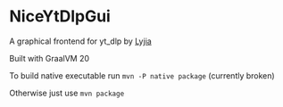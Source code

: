 # NiceYtDlpGui

A graphical frontend for yt_dlp by [Lyjia](http://www.lyjia.us)

Built with GraalVM 20

To build native executable run `mvn -P native package` (currently broken)

Otherwise just use `mvn package`


